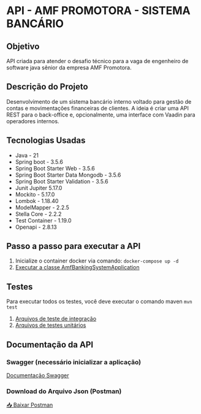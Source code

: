 # API - AMF PROMOTORA - SISTEMA BANCÁRIO 

## Objetivo
API criada para atender o desafio técnico para a vaga de engenheiro de software java sênior da empresa AMF Promotora.

## Descrição do Projeto
Desenvolvimento de um sistema bancário interno voltado para gestão de contas e movimentações financeiras de clientes.
A ideia é criar uma API REST para o back-office e, opcionalmente, uma interface com Vaadin para operadores internos.

## Tecnologias Usadas

<ul>
  <li>Java - 21</li>
  <li>Spring boot - 3.5.6</li>
  <li>Spring Boot Starter Web - 3.5.6</li>
  <li>Spring Boot Starter Data Mongodb - 3.5.6</li>
  <li>Spring Boot Starter Validation - 3.5.6</li>
  <li>Junit Jupiter 5.17.0</li>
  <li>Mockito - 5.17.0</li>  
  <li>Lombok - 1.18.40</li>
  <li>ModelMapper - 2.2.5</li>
  <li>Stella Core - 2.2.2</li>
  <li>Test Container - 1.19.0</li>
  <li>Openapi - 2.8.13</li>  
</ul>

## Passo a passo para executar a API

1. Inicialize o container docker via comando: `docker-compose up -d`  
2. [Executar a classe AmfBankingSystemApplication](src/main/java/com/amf/banking/system/AmfBankingSystemApplication.java)

## Testes

Para executar todos os testes, você deve executar o comando maven `mvn test` 

1. [Arquivos de teste de integração](src/test/java/com/amf/banking/system/integration)
2. [Arquivos de testes unitários](src/test/java/com/amf/banking/system/service)

## Documentação da API

### Swagger (necessário inicializar a aplicação)

[Documentação Swagger](http://localhost:8080/swagger-ui/index.html)

### Download do Arquivo Json (Postman)

[📥 Baixar Postman](src/main/resources/postman/Biblioteca-rest.postman_collection.json)



